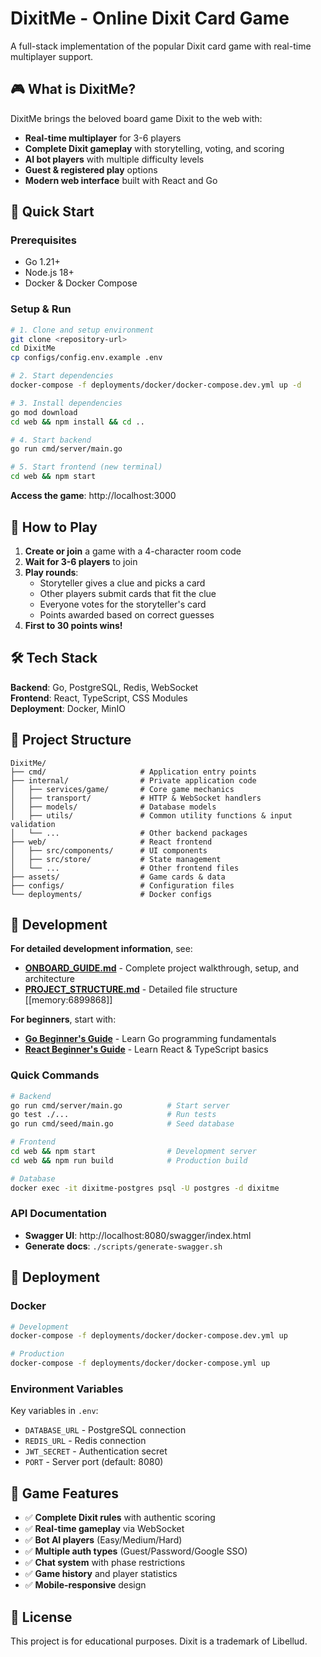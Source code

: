 # DixitMe - Online Dixit Card Game

A full-stack implementation of the popular Dixit card game with real-time multiplayer support.

## 🎮 What is DixitMe?

DixitMe brings the beloved board game Dixit to the web with:
- **Real-time multiplayer** for 3-6 players
- **Complete Dixit gameplay** with storytelling, voting, and scoring
- **AI bot players** with multiple difficulty levels
- **Guest & registered play** options
- **Modern web interface** built with React and Go

## 🚀 Quick Start

### Prerequisites
- Go 1.21+ 
- Node.js 18+
- Docker & Docker Compose

### Setup & Run
   ```bash
# 1. Clone and setup environment
   git clone <repository-url>
   cd DixitMe
cp configs/config.env.example .env

# 2. Start dependencies
docker-compose -f deployments/docker/docker-compose.dev.yml up -d

# 3. Install dependencies
go mod download
cd web && npm install && cd ..

# 4. Start backend
   go run cmd/server/main.go

# 5. Start frontend (new terminal)
cd web && npm start
```

**Access the game**: http://localhost:3000

## 🎯 How to Play

1. **Create or join** a game with a 4-character room code
2. **Wait for 3-6 players** to join
3. **Play rounds**:
   - Storyteller gives a clue and picks a card
   - Other players submit cards that fit the clue
   - Everyone votes for the storyteller's card
   - Points awarded based on correct guesses
4. **First to 30 points wins!**

## 🛠️ Tech Stack

**Backend**: Go, PostgreSQL, Redis, WebSocket  
**Frontend**: React, TypeScript, CSS Modules  
**Deployment**: Docker, MinIO  

## 📁 Project Structure

```
DixitMe/
├── cmd/                     # Application entry points
├── internal/                # Private application code
│   ├── services/game/       # Core game mechanics
│   ├── transport/           # HTTP & WebSocket handlers
│   ├── models/              # Database models
│   ├── utils/               # Common utility functions & input validation
│   └── ...                  # Other backend packages
├── web/                     # React frontend
│   ├── src/components/      # UI components
│   ├── src/store/           # State management
│   └── ...                  # Other frontend files
├── assets/                  # Game cards & data
├── configs/                 # Configuration files
└── deployments/             # Docker configs
```

## 🔧 Development

**For detailed development information**, see:
- **[ONBOARD_GUIDE.md](./ONBOARD_GUIDE.md)** - Complete project walkthrough, setup, and architecture
- **[PROJECT_STRUCTURE.md](./PROJECT_STRUCTURE.md)** - Detailed file structure [[memory:6899868]]

**For beginners**, start with:
- **[Go Beginner's Guide](./guides/golang-beginners.md)** - Learn Go programming fundamentals
- **[React Beginner's Guide](./guides/react-beginners.md)** - Learn React & TypeScript basics

### Quick Commands
```bash
# Backend
go run cmd/server/main.go          # Start server
go test ./...                      # Run tests
go run cmd/seed/main.go            # Seed database

# Frontend  
cd web && npm start                # Development server
cd web && npm run build            # Production build

# Database
docker exec -it dixitme-postgres psql -U postgres -d dixitme
```

### API Documentation
- **Swagger UI**: http://localhost:8080/swagger/index.html
- **Generate docs**: `./scripts/generate-swagger.sh`

## 🚢 Deployment

### Docker
```bash
# Development
docker-compose -f deployments/docker/docker-compose.dev.yml up

# Production
docker-compose -f deployments/docker/docker-compose.yml up
```

### Environment Variables
Key variables in `.env`:
- `DATABASE_URL` - PostgreSQL connection
- `REDIS_URL` - Redis connection
- `JWT_SECRET` - Authentication secret
- `PORT` - Server port (default: 8080)

## 🎯 Game Features

- ✅ **Complete Dixit rules** with authentic scoring
- ✅ **Real-time gameplay** via WebSocket
- ✅ **Bot AI players** (Easy/Medium/Hard)
- ✅ **Multiple auth types** (Guest/Password/Google SSO)
- ✅ **Chat system** with phase restrictions
- ✅ **Game history** and player statistics
- ✅ **Mobile-responsive** design

## 📝 License

This project is for educational purposes. Dixit is a trademark of Libellud.